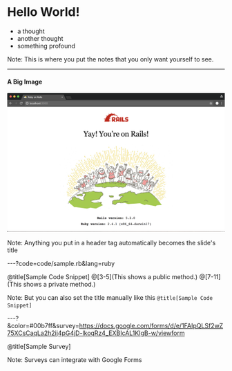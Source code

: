 # Hello World!

* a thought
* another thought
* something profound

Note: This is where you put the notes that you only want yourself to see.

---

#### A Big Image

![Rails](assets/image/rails_screenshot.png)

Note: Anything you put in a header tag automatically becomes the slide's title

---?code=code/sample.rb&lang=ruby

@title[Sample Code Snippet]
@[3-5](This shows a public method.)
@[7-11](This shows a private method.)

Note: But you can also set the title manually like this `@title[Sample Code Snippet]`

---?&color=#00b7ff&survey=https://docs.google.com/forms/d/e/1FAIpQLSf2wZ75XCsCaqLa2h2ij4pG4jD-lkoqRz4_EXBIcAL1KIgB-w/viewform

@title[Sample Survey]

Note: Surveys can integrate with Google Forms
